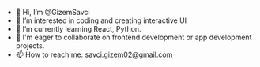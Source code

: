 - 👋 Hi, I’m @GizemSavci
- 👀 I’m interested in coding and creating interactive UI
- 🌱 I’m currently learning React, Python.
- 💞️ I'm eager to collaborate on frontend development or app development projects.
- 📫 How to reach me: savci.gizem02@gmail.com

<!---
GizemSavci/GizemSavci is a ✨ special ✨ repository because its `README.md` (this file) appears on your GitHub profile.
You can click the Preview link to take a look at your changes.
--->
